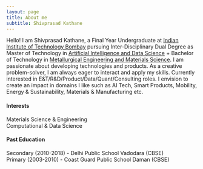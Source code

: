 ```yaml
---
layout: page
title: About me
subtitle: Shivprasad Kathane
---
```


Hello! I am Shivprasad Kathane, a Final Year Undergraduate at [Indian Institute of Technology Bombay](http://www.iitb.ac.in) pursuing Inter-Disciplinary Dual Degree as Master of Technology in [Artificial Intelligence and Data Science](https://www.minds.iitb.ac.in/index.php/academics/idddp-ai-ds) + Bachelor of Technology in [Metallurgical Engineering and Materials Science](http://www.iitb.ac.in/mems/en). I am passionate about developing technologies and products. As a creative problem-solver, I am always eager to interact and apply my skills. Currently interested in E&T/R&D/Product/Data/Quant/Consulting roles. I envision to create an impact in domains I like such as AI Tech, Smart Products, Mobility, Energy & Sustainability, Materials & Manufacturing etc.

#### Interests
Materials Science & Engineering\
Computational & Data Science

#### Past Education
Secondary (2010-2018) - Delhi Public School Vadodara (CBSE)\
Primary (2003-2010) - Coast Guard Public School Daman (CBSE)

